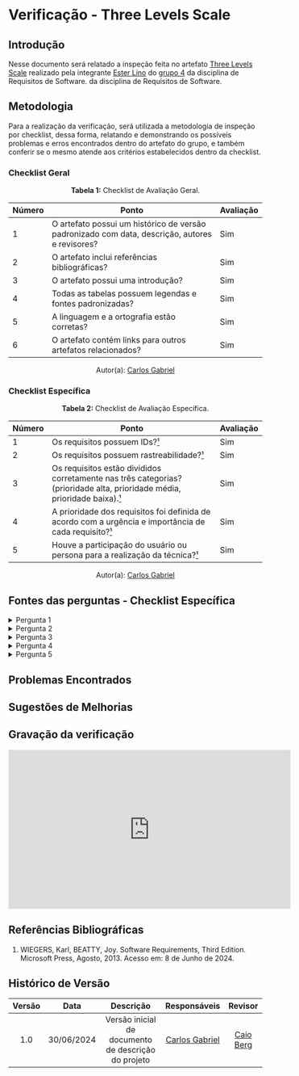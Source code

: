 # Verificação - Three Levels Scale

## Introdução

Nesse documento será relatado a inspeção feita no artefato [Three Levels Scale](https://github.com/Requisitos-de-Software/2024.1-Gov.br/blob/main/docs/priorizacao/ThreeLevelScale.md) realizado pela integrante [Ester Lino](https://github.com/esteerlino) do [grupo 4](https://github.com/Requisitos-de-Software/2024.1-Gov.br) da disciplina de Requisitos de Software. da disciplina de Requisitos de Software.

## Metodologia

Para a realização da verificação, será utilizada a metodologia de inspeção por checklist, dessa forma, relatando e demonstrando os possíveis problemas e erros encontrados dentro do artefato do grupo, e também conferir se o mesmo atende aos critérios estabelecidos dentro da checklist.

### Checklist Geral

<font><p style="text-align: center">**Tabela 1:** Checklist de Avaliação Geral.</p></font>

| Número  | Ponto  | Avaliação  |
|---------|-----------------|------------------|
| 1   | O artefato possui um histórico de versão padronizado com data, descrição, autores e revisores?                       |        Sim          |
| 2   | O artefato inclui referências bibliográficas?                                                                        |        Sim          |
| 3   | O artefato possui uma introdução?                                                                                   |         Sim         |
| 4   | Todas as tabelas possuem legendas e fontes padronizadas?                                                             |        Sim          |
| 5  | A linguagem e a ortografia estão corretas?                                                                           |         Sim         |
| 6  | O artefato contém links para outros artefatos relacionados?                                                           |        Sim          |

<div align="center">Autor(a): <a href="https://github.com/TheCarlosRamos">Carlos Gabriel</a></div>

### Checklist Específica

<font><p style="text-align: center">**Tabela 2:** Checklist de Avaliação Específica.</p></font>

| Número | Ponto | Avaliação |
| ------------- | ------------- | ------------- |
| 1 | Os requisitos possuem IDs?[¹](#ref1) | Sim |
| 2 | Os requisitos possuem rastreabilidade?[¹](#ref1) | Sim |
| 3 | Os requisitos estão divididos corretamente nas três categorias? (prioridade alta, prioridade média, prioridade baixa).[¹](#ref1) | Sim  |
| 4 | A prioridade dos requisitos foi definida de acordo com a urgência e importância de cada requisito?[¹](#ref1) | Sim |
| 5 | Houve a participação do usuário ou persona para a realização da técnica?[¹](#ref1) | Sim |

<div align="center">Autor(a): <a href="https://github.com/TheCarlosRamos">Carlos Gabriel</a></div> 

## Fontes das perguntas - Checklist Específica

</details>
<details><summary>Pergunta 1</summary>
<img src="assets/verificacao/3lv-1.png" alt="ref" width="700"/>
</details>

</details>
<details><summary>Pergunta 2</summary>
<img src="assets/verificacao/3lv-2.png" alt="ref" width="700"/>
</details>

</details>
<details><summary>Pergunta 3</summary>
<img src="assets/verificacao/3lv-3.png" alt="ref" width="700"/>
</details>

</details>
<details><summary>Pergunta 4</summary>
<img src="assets/verificacao/3lv-4.png" alt="ref" width="700"/>
</details>

</details>
<details><summary>Pergunta 5</summary>
<img src="assets/verificacao/3lv-5.png" alt="ref" width="700"/>
</details>

## Problemas Encontrados



## Sugestões de Melhorias

## Gravação da verificação

<iframe width="560" height="315" src="https://www.youtube.com/embed/VSQwumnCVSc?si=5bIztunll2Id1TbO" title="YouTube video player" frameborder="0" allow="accelerometer; autoplay; clipboard-write; encrypted-media; gyroscope; picture-in-picture; web-share" referrerpolicy="strict-origin-when-cross-origin" allowfullscreen></iframe>


## Referências Bibliográficas

<a id="ref1"></a>

1. WIEGERS, Karl, BEATTY, Joy. Software Requirements, Third Edition. Microsoft Press, Agosto, 2013. Acesso em: 8 de Junho de 2024.

## Histórico de Versão
| Versão | Data       | Descrição                                   | Responsáveis                                                                               | Revisor                                      |
| :----: | :--------: | :-----------------------------------------: | :----------------------------------------------------------------------------------------: | :------------------------------------------: |
|  1.0	|30/06/2024|	Versão inicial de documento de descrição do projeto	|[Carlos Gabriel](https://github.com/TheCarlosRamos) |[Caio Berg](https://github.com/Caio-bergbjj) |

